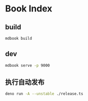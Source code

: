 # Book Index

## build

```bash
mdbook build
```

## dev

```bash
mdbook serve -p 9000
```

## 执行自动发布

```bash
deno run -A --unstable ./release.ts
```
